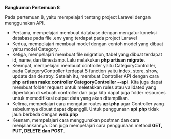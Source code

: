 **Rangkuman Pertemuan 8**

Pada pertemuan 8, yaitu mempelajari tentang project Laravel dengan menggunakan API.
- Pertama, mempelajari membuat database dengan mengatur koneksi database pada file .env yang terdapat pada project Laravel
- Kedua, mempelajari membuat model dengan contoh model yang dibuat yaitu model Category.
- Ketiga, mempelajari membuat file migration, tabel yang dibuat terdapat id, name, dan timestamp. Lalu melakukan **php artisan migrate**.
- Keempat, mempelajari membuat controller yaitu CategoryController, pada CategoryController terdapat 5 function yaitu index, store,
show, update dan destroy. Setelah itu, membuat Controller API dengan cara **php artisan make:controller CategoryController --api**.
Kita juga dapat membuat folder request untuk meletakkan rules atau validated yang diperlukan di sebuah controller dan juga kita dapat
juga folder resources untuk memodifikasi output data yang akan ditampilkan.
- Kelima, mempelajari cara mengatur routes **api.php** agar Controller yang sebelumnya dibuat dapat dipanggil. Untuk penggunaan **api.php** tidak
jauh berbeda dengan **web.php**
- Keenam, mempelajari cara menggunakan postman dan cara menjalankannya. Dan juga mempelajari cara penggunaan method 
**GET, PUT, DELETE dan POST**.
